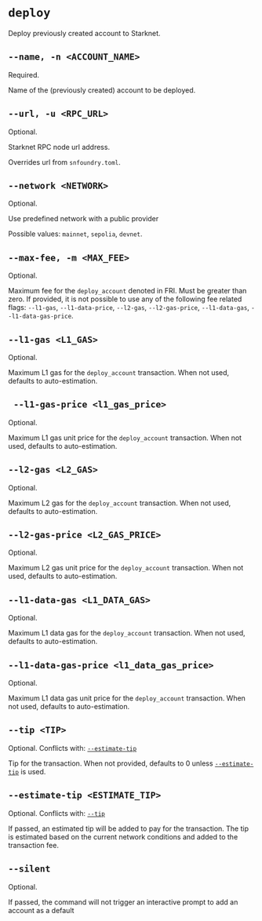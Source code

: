 # `deploy`
Deploy previously created account to Starknet.

## `--name, -n <ACCOUNT_NAME>`
Required.

Name of the (previously created) account to be deployed.

## `--url, -u <RPC_URL>`
Optional.

Starknet RPC node url address.

Overrides url from `snfoundry.toml`.

## `--network <NETWORK>`
Optional.

Use predefined network with a public provider

Possible values: `mainnet`, `sepolia`, `devnet`.

## `--max-fee, -m <MAX_FEE>`
Optional.

Maximum fee for the `deploy_account` denoted in FRI. Must be greater than zero. If provided, it is not possible to use any of the following fee related flags: `--l1-gas`, `--l1-data-price`, `--l2-gas`, `--l2-gas-price`, `--l1-data-gas`, `--l1-data-gas-price`.

## `--l1-gas <L1_GAS>`
Optional.

Maximum L1 gas for the `deploy_account` transaction. When not used, defaults to auto-estimation.

## ` --l1-gas-price <l1_gas_price>`
Optional.

Maximum L1 gas unit price for the `deploy_account` transaction. When not used, defaults to auto-estimation.

## `--l2-gas <L2_GAS>`
Optional.

Maximum L2 gas for the `deploy_account` transaction. When not used, defaults to auto-estimation.

## `--l2-gas-price <L2_GAS_PRICE>`
Optional.

Maximum L2 gas unit price for the `deploy_account` transaction. When not used, defaults to auto-estimation.

## `--l1-data-gas <L1_DATA_GAS>`
Optional.

Maximum L1 data gas for the `deploy_account` transaction. When not used, defaults to auto-estimation.

## `--l1-data-gas-price <l1_data_gas_price>`
Optional.

Maximum L1 data gas unit price for the `deploy_account` transaction. When not used, defaults to auto-estimation.

## `--tip <TIP>`
Optional.
Conflicts with: [`--estimate-tip`](#--estimate-tip-estimate_tip)

Tip for the transaction. When not provided, defaults to 0 unless [`--estimate-tip`](#--estimate-tip-estimate_tip) is used.

## `--estimate-tip <ESTIMATE_TIP>`
Optional.
Conflicts with: [`--tip`](#--tip-tip)

If passed, an estimated tip will be added to pay for the transaction. The tip is estimated based on the current network conditions and added to the transaction fee.

## `--silent`
Optional.

If passed, the command will not trigger an interactive prompt to add an account as a default
